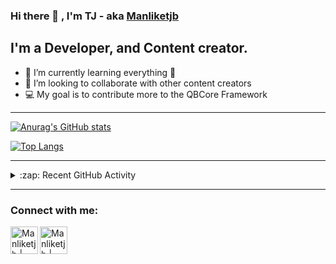 ### Hi there 👋 , I'm TJ - aka [Manliketjb][website]

## I'm a Developer, and Content creator.

- 🌱 I’m currently learning everything 🤣
- 👯 I’m looking to collaborate with other content creators
- 💻 My goal is to contribute more to the QBCore Framework

---

[![Anurag's GitHub stats](https://github-readme-stats.vercel.app/api?username=Manliketjb&theme=radical)](https://github.com/Manliketjb/github-readme-stats)

[![Top Langs](https://github-readme-stats.vercel.app/api/top-langs/?username=Manliketjb&layout=compact&theme=radical)](https://github.com/Manliketjb/github-readme-stats)

---

<details>
  <summary>:zap: Recent GitHub Activity</summary>
  
<!--START_SECTION:activity-->
<!--END_SECTION:activity-->
</details>

---

### Connect with me:

[<img align="left" alt="Manliketjb | YouTube" width="44px" src="https://cdn.jsdelivr.net/npm/simple-icons@v3/icons/youtube.svg" />][youtube]
[<img align="left" alt="Manliketjb | Twitter" width="44px" src="https://cdn.jsdelivr.net/npm/simple-icons@v3/icons/discord.svg" />][discord]


[website]: https://k50u34s4.yolasite.com/
[discord]: https://discord.gg/aYMPk4c
[youtube]: https://www.youtube.com/channel/UCt5o-uXBUG9d2d4kQbgZzBg

 
